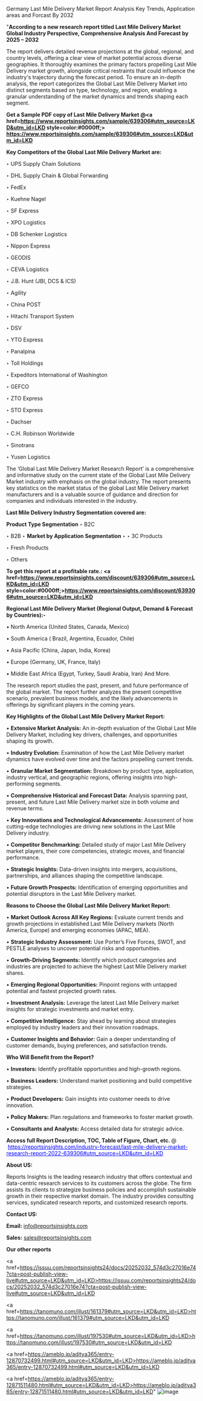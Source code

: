 Germany Last Mile Delivery Market Report Analysis Key Trends, Application areas and Forcast By 2032

"<strong>According to a new research report titled Last Mile Delivery Market Global Industry Perspective, Comprehensive Analysis And Forecast by 2025 – 2032</strong>

The report delivers detailed revenue projections at the global, regional, and country levels, offering a clear view of market potential across diverse geographies. It thoroughly examines the primary factors propelling Last Mile Delivery market growth, alongside critical restraints that could influence the industry's trajectory during the forecast period. To ensure an in-depth analysis, the report categorizes the Global Last Mile Delivery Market into distinct segments based on type, technology, and region, enabling a granular understanding of the market dynamics and trends shaping each segment.

<strong>Get a Sample PDF copy of Last Mile Delivery Market </strong><strong>@<a href=https://www.reportsinsights.com/sample/639306#utm_source=LKD&utm_id=LKD style=color:#0000ff;> https://www.reportsinsights.com/sample/639306#utm_source=LKD&utm_id=LKD</a></strong></font>

<strong>Key Competitors of the Global Last Mile Delivery Market are:</strong>

‣ UPS Supply Chain Solutions

‣ DHL Supply Chain & Global Forwarding

‣ FedEx

‣ Kuehne  Nagel

‣ SF Express

‣ XPO Logistics

‣ DB Schenker Logistics

‣ Nippon Express

‣ GEODIS

‣ CEVA Logistics

‣ J.B. Hunt (JBI, DCS & ICS)

‣ Agility

‣ China POST

‣ Hitachi Transport System

‣ DSV

‣ YTO Express

‣ Panalpina

‣ Toll Holdings

‣ Expeditors International of Washington

‣ GEFCO

‣ ZTO Express

‣ STO Express

‣ Dachser

‣ C.H. Robinson Worldwide

‣ Sinotrans

‣ Yusen Logistics

The ‘Global Last Mile Delivery Market Research Report’ is a comprehensive and informative study on the current state of the Global Last Mile Delivery Market industry with emphasis on the global industry. The report presents key statistics on the market status of the global Last Mile Delivery market manufacturers and is a valuable source of guidance and direction for companies and individuals interested in the industry.

<strong>Last Mile Delivery Industry Segmentation covered are:</strong>

<strong>Product Type Segmentation</strong>
‣
B2C

‣ B2B
‣ 
<strong>Market by Application Segmentation</strong>
‣
‣  3C Products

‣ Fresh Products

‣ Others

<strong>To get this report at a profitable rate.: <a href=https://www.reportsinsights.com/discount/639306#utm_source=LKD&utm_id=LKD style=color:#0000ff;>https://www.reportsinsights.com/discount/639306#utm_source=LKD&utm_id=LKD</a></strong></font>

<strong>Regional Last Mile Delivery Market (Regional Output, Demand &amp; Forecast by Countries):-</strong>

• North America (United States, Canada, Mexico)

• South America ( Brazil, Argentina, Ecuador, Chile)

• Asia Pacific (China, Japan, India, Korea)

• Europe (Germany, UK, France, Italy)

• Middle East Africa (Egypt, Turkey, Saudi Arabia, Iran) And More.

The research report studies the past, present, and future performance of the global market. The report further analyzes the present competitive scenario, prevalent business models, and the likely advancements in offerings by significant players in the coming years.

<strong>Key Highlights of the Global Last Mile Delivery Market Report:</strong>

• <strong>Extensive Market Analysis:</strong> An in-depth evaluation of the Global Last Mile Delivery Market, including key drivers, challenges, and opportunities shaping its growth.

• <strong>Industry Evolution:</strong> Examination of how the Last Mile Delivery market dynamics have evolved over time and the factors propelling current trends.

• <strong>Granular Market Segmentation:</strong> Breakdown by product type, application, industry vertical, and geographic regions, offering insights into high-performing segments.

• <strong>Comprehensive Historical and Forecast Data:</strong> Analysis spanning past, present, and future Last Mile Delivery market size in both volume and revenue terms.

• <strong>Key Innovations and Technological Advancements:</strong> Assessment of how cutting-edge technologies are driving new solutions in the Last Mile Delivery industry.

• <strong>Competitor Benchmarking:</strong> Detailed study of major Last Mile Delivery market players, their core competencies, strategic moves, and financial performance.

• <strong>Strategic Insights:</strong> Data-driven insights into mergers, acquisitions, partnerships, and alliances shaping the competitive landscape.

• <strong>Future Growth Prospects:</strong> Identification of emerging opportunities and potential disruptors in the Last Mile Delivery market.

<strong>Reasons to Choose the Global Last Mile Delivery Market Report:</strong>

• <strong>Market Outlook Across All Key Regions:</strong> Evaluate current trends and growth projections in established Last Mile Delivery markets (North America, Europe) and emerging economies (APAC, MEA).

• <strong>Strategic Industry Assessment:</strong> Use Porter’s Five Forces, SWOT, and PESTLE analyses to uncover potential risks and opportunities.

• <strong>Growth-Driving Segments:</strong> Identify which product categories and industries are projected to achieve the highest Last Mile Delivery market shares.

• <strong>Emerging Regional Opportunities:</strong> Pinpoint regions with untapped potential and fastest projected growth rates.

• <strong>Investment Analysis:</strong> Leverage the latest Last Mile Delivery market insights for strategic investments and market entry.

• <strong>Competitive Intelligence:</strong> Stay ahead by learning about strategies employed by industry leaders and their innovation roadmaps.

• <strong>Customer Insights and Behavior:</strong> Gain a deeper understanding of customer demands, buying preferences, and satisfaction trends.

<strong>Who Will Benefit from the Report?</strong>

• <strong>Investors:</strong> Identify profitable opportunities and high-growth regions.

• <strong>Business Leaders:</strong> Understand market positioning and build competitive strategies.

• <strong>Product Developers:</strong> Gain insights into customer needs to drive innovation.

• <strong>Policy Makers:</strong> Plan regulations and frameworks to foster market growth.

• <strong>Consultants and Analysts:</strong> Access detailed data for strategic advice.
</ul>
<strong>Access full Report Description, TOC, Table of Figure, Chart, etc. </strong>@  <a href=https://reportsinsights.com/industry-forecast/last-mile-delivery-market-research-report-2022-639306#utm_source=LKD&utm_id=LKD style=color:#0000ff;>https://reportsinsights.com/industry-forecast/last-mile-delivery-market-research-report-2022-639306#utm_source=LKD&utm_id=LKD</a></font>

<strong><strong>About US</strong>:</strong>

Reports Insights is the leading research industry that offers contextual and data-centric research services to its customers across the globe. The firm assists its clients to strategize business policies and accomplish sustainable growth in their respective market domain. The industry provides consulting services, syndicated research reports, and customized research reports.

<strong>Contact US:</strong>

<p class=""""><b>Email:</b> <a href=mailto:info@reportsinsights.com>info@reportsinsights.com</a></p>
<p class=""""><b>Sales:</b> <a href=mailto:sales@reportsinsights.com>sales@reportsinsights.com</a></p>

<strong>Our other reports</strong>

<a href=https://issuu.com/reportsinsights24/docs/20252032_574d3c27016e74?cta=post-publish-view-live#utm_source=LKD&utm_id=LKD>https://issuu.com/reportsinsights24/docs/20252032_574d3c27016e74?cta=post-publish-view-live#utm_source=LKD&utm_id=LKD</a>

<a href=https://tanomuno.com/illust/161379#utm_source=LKD&utm_id=LKD>https://tanomuno.com/illust/161379#utm_source=LKD&utm_id=LKD</a>

<a href=https://tanomuno.com/illust/197530#utm_source=LKD&utm_id=LKD>https://tanomuno.com/illust/197530#utm_source=LKD&utm_id=LKD</a>

<a href=https://ameblo.jp/aditya365/entry-12870732499.html#utm_source=LKD&utm_id=LKD>https://ameblo.jp/aditya365/entry-12870732499.html#utm_source=LKD&utm_id=LKD</a>

<a href=https://ameblo.jp/aditya365/entry-12871511480.html#utm_source=LKD&utm_id=LKD>https://ameblo.jp/aditya365/entry-12871511480.html#utm_source=LKD&utm_id=LKD</a>"
![image](https://github.com/user-attachments/assets/770ae9a5-5c80-4ed1-a8da-6ced717b49a4)
